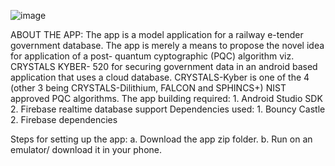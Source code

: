 ![image](https://github.com/user-attachments/assets/f527581b-53cd-4404-9c88-419d62992214)

ABOUT THE APP:
  The app is a model application for a railway e-tender government database. The app is merely a means to propose the novel idea for application of a post- quantum cyptographic (PQC) algorithm viz. CRYSTALS KYBER- 520  for securing government data in an android based application that uses a cloud database.  CRYSTALS-Kyber is one of the 4 (other 3 being CRYSTALS-Dilithium, FALCON and SPHINCS+) NIST approved PQC algorithms.
  The app building required:
    1. Android Studio SDK
    2. Firebase realtime database support
  Dependencies used:
    1. Bouncy Castle
    2. Firebase dependencies

Steps for setting up the app:
  a. Download the app zip folder.
  b. Run on an emulator/ download it in your phone.

